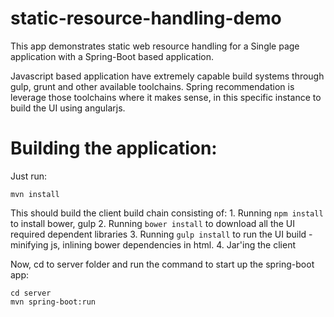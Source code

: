 static-resource-handling-demo
=============================
This app demonstrates static web resource handling for a Single page application with a Spring-Boot based application.

Javascript based application have extremely capable build systems through gulp, grunt and other available toolchains.
Spring recommendation is leverage those toolchains where it makes sense, in this specific instance to build the UI using angularjs.

Building the application:
=========================

Just run:

    mvn install

This should build the client build chain consisting of:
    1. Running `npm install` to install bower, gulp
    2. Running `bower install` to download all the UI required dependent libraries
    3. Running `gulp install` to run the UI build - minifying js, inlining bower dependencies in html.
    4. Jar'ing the client


Now, cd to server folder and run the command to start up the spring-boot app:

    cd server
    mvn spring-boot:run


